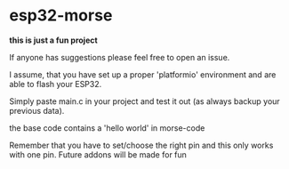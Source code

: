 # esp32-morse

**this is just a fun project**

If anyone has suggestions please feel free to open an issue.

I assume, that you have set up a proper 'platformio' environment and are able to flash your ESP32.

Simply paste main.c in your project and test it out (as always backup your previous data).

the base code contains a 'hello world' in morse-code

Remember that you have to set/choose the right pin and this only works with one pin. Future addons will be made for fun

